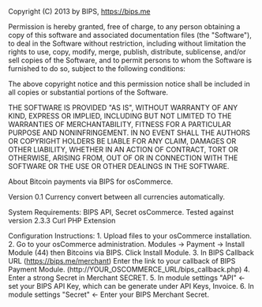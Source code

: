 Copyright (C) 2013 by BIPS, https://bips.me

Permission is hereby granted, free of charge, to any person obtaining a copy
of this software and associated documentation files (the "Software"), to deal
in the Software without restriction, including without limitation the rights
to use, copy, modify, merge, publish, distribute, sublicense, and/or sell
copies of the Software, and to permit persons to whom the Software is
furnished to do so, subject to the following conditions:

The above copyright notice and this permission notice shall be included in
all copies or substantial portions of the Software.

THE SOFTWARE IS PROVIDED "AS IS", WITHOUT WARRANTY OF ANY KIND, EXPRESS OR
IMPLIED, INCLUDING BUT NOT LIMITED TO THE WARRANTIES OF MERCHANTABILITY,
FITNESS FOR A PARTICULAR PURPOSE AND NONINFRINGEMENT. IN NO EVENT SHALL THE
AUTHORS OR COPYRIGHT HOLDERS BE LIABLE FOR ANY CLAIM, DAMAGES OR OTHER
LIABILITY, WHETHER IN AN ACTION OF CONTRACT, TORT OR OTHERWISE, ARISING FROM,
OUT OF OR IN CONNECTION WITH THE SOFTWARE OR THE USE OR OTHER DEALINGS IN
THE SOFTWARE.

About
	Bitcoin payments via BIPS for osCommerce.

Version 0.1
	Currency convert between all currencies automatically.
	
System Requirements:
	BIPS API, Secret
	osCommerce. Tested against version 2.3.3
	Curl PHP Extension
  
Configuration Instructions:
	1. Upload files to your osCommerce installation.
	2. Go to your osCommerce administration. Modules -> Payment -> Install Module (44) then Bitcoins via BIPS. Click Install Module.
	3. In BIPS Callback URL (https://bips.me/merchant) Enter the link to your callback of BIPS Payment Module. (http://YOUR_OSCOMMERCE_URL/bips_callback.php)
	4. Enter a strong Secret in Merchant SECRET.
	5. In module settings "API" <- set your BIPS API Key, which can be generate under API Keys, Invoice.
	6. In module settings "Secret" <- Enter your BIPS Merchant Secret.